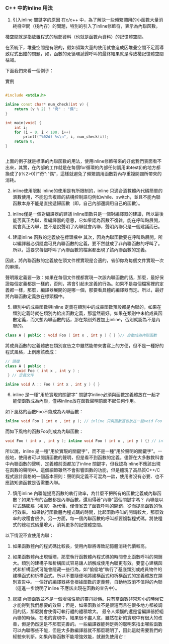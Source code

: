 ### C++ 中的inline 用法

1. 引入inline 關鍵字的原因
在c/c++ 中，為了解決一些頻繁調用的小函數大量消耗棧空間（棧內存）的問題，特別的引入了inline修飾符，表示為內聯函數。

棧空間就是指放置程式的局部資料（也就是函數內資料）的記憶體空間。

在系統下，堆疊空間是有限的，假如頻繁大量的使用就會造成因堆疊空間不足而導致程式出錯的問題，如，函數的死循環遞歸呼叫的最終結果就是導致棧記憶體空間枯竭。

下面我們來看一個例子：

實例
``` cpp

#include <stdio.h>

inline const char* num_check(int v) { 
    return (v % 2) ? "奇" : "偶";
}

int main(void) {
    int i;
    for (i = 0; i < 100; i++)
        printf("%02d) %s\n", i, num_check(i));
    return 0;
}
​   
```
     
上面的例子就是標準的內聯函數的用法，使用inline修飾帶來的好處我們表面看不出來，其實，在內部的工作就是在每個for循環的內部任何調用dbtest(i)的地方都換成了(i%2>0)?"奇":"偶"，這樣就避免了頻繁調用函數對內存重複開闢所帶來的消耗。

2. inline使用限制
inline的使用是有所限制的，inline 只適合涵數體內代碼簡單的涵數使用，不能包含複雜的結構控制語句例如while、switch，並且不能內聯函數本身不能是直接遞歸函數（即，自己內部還調用自己的函數）。

3. inline僅是一個對編譯器的建議
inline函數只是一個對編譯器的建議，所以最後能否真正內聯，看編譯器的意思，它如果認為函數不復雜，能在呼叫點展開，就會真正內聯，並不是說聲明了內聯就會內聯，聲明內聯只是一個建議而已。

4. 建議inline 函數的定義放在標頭檔中
其次，因為內聯函數要在呼叫點展開，所以編譯器必須隨處可見內聯函數的定義，要不然就成了非內聯函數的呼叫了。所以，這要求每個呼叫了內聯函數的檔案都出現了該內聯函數的定義。

因此，將內聯函數的定義放在頭文件裡實現是合適的，省卻你為每個文件實現一次的麻煩。

聲明跟定義要一致：如果在每個文件裡都實現一次該內聯函數的話，那麼，最好保證每個定義都是一樣的，否則，將會引起未定義的行為。如果不是每個檔案裡的定義都一樣，那麼，編譯器展開的是哪一個，那要看具體的編譯器而定。所以，最好將內聯函數定義放在標頭檔中。

5. 類別中的成員函數與inline
定義在類別中的成員函數預設都是內聯的，如果在類別定義時就在類別內給出函數定義，那當然最好。如果在類別中未給成員函數定義，而又想內聯函數的話，那在類別外要加上inline，否則就認為不是內聯的。

``` cpp
class A { public : void Foo ( int x , int y ) { } }// 自動成為內聯函數
```

將成員函數的定義體放在類別宣告之中雖然能帶來書寫上的方便，但不是一種好的程式風格，上例應該改成：

``` cpp
// 頭檔
class A { public :
     void Foo ( int x , int y ) ;
 } // 定義文件 

inline void A :: Foo ( int x , int y ) { }    
```

6. inline 是一種"用於實現的關鍵字"
關鍵字inline必須與函數定義體放在一起才能使函數成為內聯，僅將inline放在函數聲明前面不起任何作用。

如下風格的函數Foo不能成為內聯函數：

``` cpp 
inline void Foo ( int x , int y ); // inline 只與函數宣告放在一起void Foo ( int x , int y ){}    
```

而如下風格的函數Foo則成為內聯函數：

``` cpp
void Foo ( int x , int y ); inline void Foo ( int x , int y ) {} // inline 與函數定義體放在一起  
```

所以說，inline 是一種"用於實現的關鍵字"，而不是一種"用於聲明的關鍵字"。一般地，使用者可以閱讀函數的聲明，但是看不到函數的定義。儘管在大多數教科書中內聯函數的聲明、定義體前面都加了inline 關鍵字，但我認為inline不應該出現在函數的聲明中。這個細節雖然不會影響函數的功能，但是體現了高品質C++/C 程式設計風格的一個基本原則：聲明與定義不可混為一談，使用者沒有必要、也不應該知道函數是否需要內聯。

7. 慎用inline
內聯能提高函數的執行效率，為什麼不把所有的函數定義成內聯函數？如果所有的函數都是內聯函數，還用得著"內聯"這個關鍵字嗎？ 
內聯是以程式碼膨脹（複製）為代價，僅僅省去了函數呼叫的開銷，從而提高函數的執行效率。 
如果執行函數體內程式碼的時間，比起函數呼叫的開銷較大，那麼效率的收穫會很少。另一方面，每一個內聯函數的呼叫都要複製程式碼，將使程式的總程式碼量增大，消耗更多的記憶體空間。

以下情況不宜使用內聯： 
   1. 如果函數體內的程式碼比較長，使用內聯將導致記憶體消耗代價較高。 
   2. 如果函數體內出現循環，那麼執行函數體內程式碼的時間會比函數呼叫的開銷大。類別的建構子和析構函式容易讓人誤解成使用內聯更有效。要當心建構函式和析構函式可能會隱藏一些行為，如"偷偷地"執行了基底類別或成員物件的建構函式和析構函式。所以不要隨便地將建構函式和析構函式的定義體放在類別宣告中。一個好的編譯器將會根據函數的定義體，自動地取消不值得的內聯（這進一步說明了inline 不應該出現在函數的宣告中）。

8. 總結
內聯函數並不是一個增強性能的靈丹妙藥。只有當函數非常短小的時候它才能得到我們想要的效果；但是，如果函數並不是很短而且在很多地方都被調用的話，那麼將會使得可執行體的體積增大。 
最令人煩惱的還是當編譯器拒絕內聯的時候。在老的實現中，結果很不盡人意，雖然在新的實現中有很大的改善，但是仍然還是不那麼完善的。一些編譯器能夠足夠的聰明來指出哪些函數可以內聯哪些不能，但是大多數編譯器就不那麼聰明了，因此這就需要我們的經驗來判斷。如果內聯函數不能增強效能，就避免使用它！